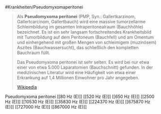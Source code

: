 #Krankheiten/Pseudomyxomaperitonei

> Als **Pseudomyxoma peritonei** (PMP, Syn.: Gallertkarzinom, Gallertcarcinom, Gallertbauch) wird eine massive tumorzellarme Schleimbildung im gesamten Intraperitonealraum (Bauchhöhle) bezeichnet. Es ist ein sehr langsam fortschreitendes Krankheitsbild mit Tumorbildung auf dem Peritoneum (Bauchfell) und am Omentum und einhergehend mit großen Mengen von schleimigem (muzinösem) Aszites (Bauchwassersucht), das schließlich den kompletten Bauchraum füllt.
>
> Das Pseudomyxoma peritonei ist sehr selten. Es wird bei nur etwa einer von etwa 5.000 Laparatomien (Bauchschnitt) gefunden. In der medizinischen Literatur wird eine Häufigkeit von etwa einer Erkrankung auf 1,4 Millionen Einwohner pro Jahr angegeben.
>
> [Wikipedia](https://de.wikipedia.org/wiki/Pseudomyxoma%20peritonei)

Pseudomyxoma peritonei
[[80 Hz (E)]]
[[520 Hz (E)]]
[[650 Hz (E)]]
[[2500 Hz (E)]]
[[10530 Hz (E)]]
[[35830 Hz (E)]]
[[224370 Hz (E)]]
[[675870 Hz (E)]]
[[727000 Hz (E)]]
[[867000 Hz (E)]]